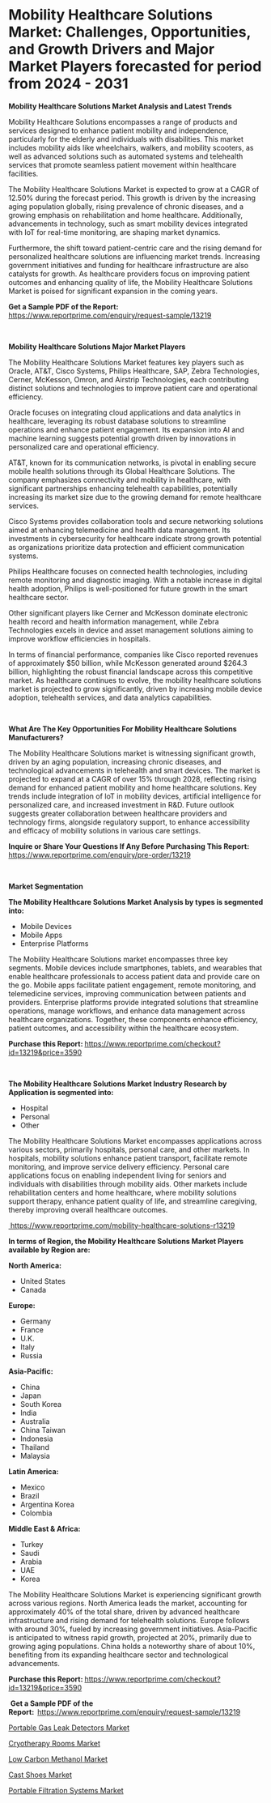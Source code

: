 <p><h1>Mobility Healthcare Solutions Market: Challenges, Opportunities, and Growth Drivers and Major Market Players forecasted for period from 2024 - 2031</h1></p><p><strong>Mobility Healthcare Solutions Market Analysis and Latest Trends</strong></p>
<p><p>Mobility Healthcare Solutions encompasses a range of products and services designed to enhance patient mobility and independence, particularly for the elderly and individuals with disabilities. This market includes mobility aids like wheelchairs, walkers, and mobility scooters, as well as advanced solutions such as automated systems and telehealth services that promote seamless patient movement within healthcare facilities.</p><p>The Mobility Healthcare Solutions Market is expected to grow at a CAGR of 12.50% during the forecast period. This growth is driven by the increasing aging population globally, rising prevalence of chronic diseases, and a growing emphasis on rehabilitation and home healthcare. Additionally, advancements in technology, such as smart mobility devices integrated with IoT for real-time monitoring, are shaping market dynamics. </p><p>Furthermore, the shift toward patient-centric care and the rising demand for personalized healthcare solutions are influencing market trends. Increasing government initiatives and funding for healthcare infrastructure are also catalysts for growth. As healthcare providers focus on improving patient outcomes and enhancing quality of life, the Mobility Healthcare Solutions Market is poised for significant expansion in the coming years.</p></p>
<p><strong>Get a Sample PDF of the Report:&nbsp;</strong> <a href="https://www.reportprime.com/enquiry/request-sample/13219">https://www.reportprime.com/enquiry/request-sample/13219</a></p>
<p>&nbsp;</p>
<p><strong>Mobility Healthcare Solutions Major Market Players</strong></p>
<p><p>The Mobility Healthcare Solutions Market features key players such as Oracle, AT&T, Cisco Systems, Philips Healthcare, SAP, Zebra Technologies, Cerner, McKesson, Omron, and Airstrip Technologies, each contributing distinct solutions and technologies to improve patient care and operational efficiency.</p><p>Oracle focuses on integrating cloud applications and data analytics in healthcare, leveraging its robust database solutions to streamline operations and enhance patient engagement. Its expansion into AI and machine learning suggests potential growth driven by innovations in personalized care and operational efficiency.</p><p>AT&T, known for its communication networks, is pivotal in enabling secure mobile health solutions through its Global Healthcare Solutions. The company emphasizes connectivity and mobility in healthcare, with significant partnerships enhancing telehealth capabilities, potentially increasing its market size due to the growing demand for remote healthcare services.</p><p>Cisco Systems provides collaboration tools and secure networking solutions aimed at enhancing telemedicine and health data management. Its investments in cybersecurity for healthcare indicate strong growth potential as organizations prioritize data protection and efficient communication systems.</p><p>Philips Healthcare focuses on connected health technologies, including remote monitoring and diagnostic imaging. With a notable increase in digital health adoption, Philips is well-positioned for future growth in the smart healthcare sector.</p><p>Other significant players like Cerner and McKesson dominate electronic health record and health information management, while Zebra Technologies excels in device and asset management solutions aiming to improve workflow efficiencies in hospitals.</p><p>In terms of financial performance, companies like Cisco reported revenues of approximately $50 billion, while McKesson generated around $264.3 billion, highlighting the robust financial landscape across this competitive market. As healthcare continues to evolve, the mobility healthcare solutions market is projected to grow significantly, driven by increasing mobile device adoption, telehealth services, and data analytics capabilities.</p></p>
<p>&nbsp;</p>
<p><strong>What Are The Key Opportunities For Mobility Healthcare Solutions Manufacturers?</strong></p>
<p><p>The Mobility Healthcare Solutions market is witnessing significant growth, driven by an aging population, increasing chronic diseases, and technological advancements in telehealth and smart devices. The market is projected to expand at a CAGR of over 15% through 2028, reflecting rising demand for enhanced patient mobility and home healthcare solutions. Key trends include integration of IoT in mobility devices, artificial intelligence for personalized care, and increased investment in R&D. Future outlook suggests greater collaboration between healthcare providers and technology firms, alongside regulatory support, to enhance accessibility and efficacy of mobility solutions in various care settings.</p></p>
<p><strong>Inquire or Share Your Questions If Any Before Purchasing This Report:</strong> <a href="https://www.reportprime.com/enquiry/pre-order/13219">https://www.reportprime.com/enquiry/pre-order/13219</a></p>
<p>&nbsp;</p>
<p><strong>Market Segmentation</strong></p>
<p><strong>The Mobility Healthcare Solutions Market Analysis by types is segmented into:</strong></p>
<p><ul><li>Mobile Devices</li><li>Mobile Apps</li><li>Enterprise Platforms</li></ul></p>
<p><p>The Mobility Healthcare Solutions market encompasses three key segments. Mobile devices include smartphones, tablets, and wearables that enable healthcare professionals to access patient data and provide care on the go. Mobile apps facilitate patient engagement, remote monitoring, and telemedicine services, improving communication between patients and providers. Enterprise platforms provide integrated solutions that streamline operations, manage workflows, and enhance data management across healthcare organizations. Together, these components enhance efficiency, patient outcomes, and accessibility within the healthcare ecosystem.</p></p>
<p><strong>Purchase this Report:&nbsp;</strong><a href="https://www.reportprime.com/checkout?id=13219&price=3590">https://www.reportprime.com/checkout?id=13219&price=3590</a></p>
<p>&nbsp;</p>
<p><strong>The Mobility Healthcare Solutions Market Industry Research by Application is segmented into:</strong></p>
<p><ul><li>Hospital</li><li>Personal</li><li>Other</li></ul></p>
<p><p>The Mobility Healthcare Solutions Market encompasses applications across various sectors, primarily hospitals, personal care, and other markets. In hospitals, mobility solutions enhance patient transport, facilitate remote monitoring, and improve service delivery efficiency. Personal care applications focus on enabling independent living for seniors and individuals with disabilities through mobility aids. Other markets include rehabilitation centers and home healthcare, where mobility solutions support therapy, enhance patient quality of life, and streamline caregiving, thereby improving overall healthcare outcomes.</p></p>
<p><a href="https://www.reportprime.com/mobility-healthcare-solutions-r13219">&nbsp;https://www.reportprime.com/mobility-healthcare-solutions-r13219</a></p>
<p><strong>In terms of Region, the Mobility Healthcare Solutions Market Players available by Region are:</strong></p>
<p>
    <p> <strong> North America: </strong>
        <ul>
            <li>United States</li>
            <li>Canada</li>
        </ul>
        </p> 
    <p> <strong> Europe: </strong>
        <ul>
            <li>Germany</li>
            <li>France</li>
            <li>U.K.</li>
            <li>Italy</li>
            <li>Russia</li>
        </ul>
        </p> 
    <p> <strong> Asia-Pacific: </strong>
        <ul>
            <li>China</li>
            <li>Japan</li>
            <li>South Korea</li>
            <li>India</li>
            <li>Australia</li>
            <li>China Taiwan</li>
            <li>Indonesia</li>
            <li>Thailand</li>
            <li>Malaysia</li>
        </ul>
        </p> 
    <p> <strong> Latin America: </strong>
        <ul>
            <li>Mexico</li>
            <li>Brazil</li>
            <li>Argentina Korea</li>
            <li>Colombia</li>
        </ul>
        </p> 
    <p> <strong> Middle East & Africa: </strong>
        <ul>
            <li>Turkey</li>
            <li>Saudi</li>
            <li>Arabia</li>
            <li>UAE</li>
            <li>Korea</li>
        </ul>
    </p>
    </p>
<p><p>The Mobility Healthcare Solutions Market is experiencing significant growth across various regions. North America leads the market, accounting for approximately 40% of the total share, driven by advanced healthcare infrastructure and rising demand for telehealth solutions. Europe follows with around 30%, fueled by increasing government initiatives. Asia-Pacific is anticipated to witness rapid growth, projected at 20%, primarily due to growing aging populations. China holds a noteworthy share of about 10%, benefiting from its expanding healthcare sector and technological advancements.</p></p>
<p><strong>Purchase this Report: </strong><a href="https://www.reportprime.com/checkout?id=13219&price=3590">https://www.reportprime.com/checkout?id=13219&price=3590</a></p>
<p>&nbsp;<strong>Get a Sample PDF of the Report:&nbsp;&nbsp;</strong><a href="https://www.reportprime.com/enquiry/request-sample/13219">https://www.reportprime.com/enquiry/request-sample/13219</a></p>
<p><strong></strong></p>
<p><p><a href="https://www.linkedin.com/pulse/evaluating-global-portable-gas-leak-detectors-market-trends-growth-fsm0f?trackingId=RQJ1AhgKQLmq8bKW20ne5g%3D%3D">Portable Gas Leak Detectors Market</a></p><p><a href="https://medium.com/@cearranry14/this-report-on-cryotherapy-rooms-market-is-a-comprehensive-analysis-of-market-shares-strategies-60a2ec33bf82">Cryotherapy Rooms Market</a></p><p><a href="https://issuu.com/reportprime-2/docs/low-carbon-methanol-market-size-203_7d0a1082f364c9">Low Carbon Methanol Market</a></p><p><a href="https://medium.com/@cearranry14/this-cast-shoes-market-research-report-evaluates-the-key-market-trends-drivers-and-affecting-ed912fdfcb4e">Cast Shoes Market</a></p><p><a href="https://www.linkedin.com/pulse/portable-filtration-systems-market-investigation-industry-evolution-goepf?trackingId=cYglDDCHRemGKjuEjl7KbQ%3D%3D">Portable Filtration Systems Market</a></p></p>